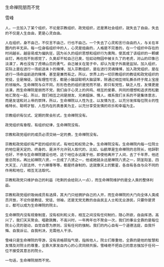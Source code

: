 生命禅院朋而不党

雪峰


    人，一旦加入了某个组织，不论是宗教组织、政党组织，还是黑社会组织，就失去了自由，失去的不仅是人生自由，更是心灵自由。

    人在组织，身不由己，不仅言不由己，行也不由己。一个失去了心灵和言行自由的人，与关在羊圈内的羊无异。每一位身临组织中的人，心灵是扭曲的，人格是不完善的，在一个组织中存在的时间越长，越容易成为偏执狂，因为长久的组织思想和组织行为熏陶，使其成了该组织的一颗螺丝钉，再也找不到感觉了，久臭却不知自己已臭，恰如动物园中被关久了的老虎，对山的印象已淡漠了，再也没有了虎啸山峦的勇气，自己被关在笼子中，却认为笼子外面是监狱。加入组织，实际上是在进行一场前途未卜的赌博，加入宗教组织，是在进行灵魂赌博，加入政党组织，是在进行一场命运前途的赌博，甚至是兼而有之。所以，世界上的一切宗教组织的教徒和政党组织的党徒，全是赌徒，没有理性可言，都是小脑袋聪明大脑袋笨，除通过相互倾轧撕杀终于爬上宝座的领袖外。生命禅院与众不同，形形色色的组织是党而不朋，即只有党性，缺乏人性，友情更是淡漠，而生命禅院是朋而不党，我们由于心灵上的共鸣、相互的爱慕、共同的理想和追求而松散地汇聚在一起，所以，我们相互之间是朋友、兄弟姐妹、情人，维系我们关系的不是集体意志，而是友谊和对上帝的崇拜，所以，生命禅院以人性为主、以友情为主、以充分发挥每位院士的性格特长、聪明才智、人性内在的真善美为主，以充分享受友情的欢乐和幸福为主。

    宗教组织有仪式、定期的聚会形式，生命禅院没有。

    政党组织有章程，有组织纪律，生命禅院没有。

    宗教和政党组织的成员必须交纳一定的费，生命禅院没有。

    宗教和政党组织有严密的组织形式，有地位和权势之争，生命禅院没有。生命禅院内每一位院士的地位是天定的、终身的、是决不允许别人取代的，比如，仙鹤草是生命禅院的总院长，他辞职也好，不参与生命禅院建设也吧，这个地位永远属于他，即使他离开了人间，去了千年界，他还是总院长。再比如禅院八贤，一旦成了八贤之一，他或她就永远是禅院八贤之一，阴圣阳圣、四大天王、八部法师、十六禅尊等等，都是终身制的，这就像天上的繁星，各自有各自与众不同的作用和地位，相互无法取代。

    宗教和政党只维护自己的利益（吃剩的会给别人一点），而生命禅院维护的是全人类的整体利益。

    宗教和政党组织吸纳成员有选择，其大门只给拥护自己的人开，而生命禅院的大门向全体人类成员开放，不论你是教徒、党徒、领袖，还是无党无教的自由民主人士和无业游民，只要你是贤士，都可以成为生命禅院的院士。
 
    生命禅院内没有规章制度，没有权利和义务，相互之间没有任何制约，随心所欲，自由挥洒，高兴了，我们天天聚会、唱歌跳舞，不高兴时，一年两年也不聚会一次，我们的事业全靠的是每位院士心灵的驱动，自觉自愿为原则，没有任何的强制。我们的内心自有一个道德法庭，自我忏悔、自我诉讼、自我判决，无需他人干涉。

    雪峰只是生命禅院的导游，没有资格颐指气使，指挥他人，院士们尊重他，全靠的是他的智慧和友情及对院士的尊重，全靠大家发自内心的心灵同频共振，雪峰绝不把自己的意志强加于任何一位不接受其意志的院士。

    一句话，生命禅院朋而不党。



